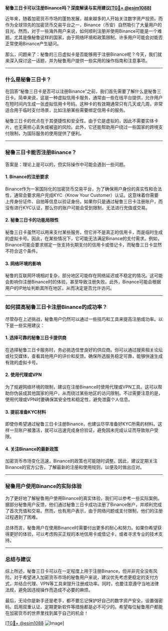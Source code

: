**秘鲁三日卡可以注册Binance吗？深度解读与实用建议[[TG💪+ @esim1088](https://t.me/s/esim1088)]**

近年来，随着加密货币市场的蓬勃发展，越来越多的人开始关注数字资产投资。而作为全球领先的加密货币交易平台之一，Binance（币安）自然吸引了大量用户的目光。然而，对于一些海外用户来说，如何顺利注册并使用Binance可能是一个难题。尤其是像秘鲁这样的国家，由于网络环境和政策限制，许多用户可能会对能否正常使用Binance产生疑问。

那么，问题来了：秘鲁的三日虚拟卡是否能够用于注册Binance呢？今天，我们就来深入探讨这一话题，并为秘鲁用户提供一些实用的操作指南和注意事项。

---

### 什么是秘鲁三日卡？

在回答“秘鲁三日卡是否可以注册Binance”之前，我们首先需要了解什么是秘鲁三日卡。简单来说，这是一种虚拟信用卡服务，通常由一些在线平台提供，允许用户在短时间内生成一张虚拟信用卡号码。这种卡的有效期通常只有几天或几周，非常适合用于临时支付场景，比如注册某些需要绑定信用卡的服务。

秘鲁三日卡的优点在于其便捷性和安全性。由于它是虚拟的，因此不需要实体卡片，也无需担心丢失或被盗的风险。此外，它还能帮助用户绕过一些国家的跨境支付限制，为国际服务的使用提供了便利。

---

### 秘鲁三日卡能否注册Binance？

答案是：理论上是可以的，但实际操作中可能会遇到一些问题。

#### 1. **Binance的注册要求**
Binance作为一家国际化的加密货币交易平台，为了确保用户身份的真实性和合法性，通常会要求用户完成KYC（Know Your Customer）认证。这意味着你需要上传身份证件、自拍等信息以验证身份。如果你只是通过秘鲁三日卡注册账户，而没有进行KYC认证，那么你的账户可能会受到限制，无法进行充值或交易。

#### 2. **秘鲁三日卡的功能局限性**
秘鲁三日卡虽然可以用来支付某些服务，但它并不是真正的信用卡，而是临时生成的虚拟卡号。因此，在某些情况下，它可能无法满足Binance的支付需求。例如，Binance可能会要求绑定一张支持长期支付的信用卡或借记卡，而秘鲁三日卡显然不符合这个条件。

#### 3. **网络环境的影响**
秘鲁的互联网环境相对复杂，部分地区可能存在网络延迟或不稳定的情况。这可能会影响你注册Binance时的体验，甚至导致注册失败。此外，Binance可能会根据用户的IP地址判断其所在地区，从而决定是否允许访问。

---

### 如何提高秘鲁三日卡注册Binance的成功率？

尽管存在上述挑战，秘鲁用户仍然可以通过一些技巧和工具来提高注册成功率。以下是一些实用建议：

#### 1. **选择可靠的秘鲁三日卡提供商**
在选择秘鲁三日卡服务时，务必挑选信誉良好的供应商。你可以通过搜索相关论坛或社交媒体，查看其他用户的评价和反馈。确保所选服务稳定可靠，能够快速生成有效的虚拟卡号。

#### 2. **使用代理或VPN**
为了规避网络环境的限制，建议在注册Binance时使用代理或VPN工具。这可以帮助你伪装成其他国家的用户，从而绕过某些地区的访问限制。不过需要注意的是，使用代理或VPN时要确保其安全性和稳定性，避免泄露个人信息。

#### 3. **提前准备KYC材料**
即使你希望通过秘鲁三日卡注册Binance，也建议尽早准备好KYC所需的材料。这样一旦账户被激活，就可以迅速完成身份验证，避免因未完成认证而导致账户受限。

#### 4. **关注Binance的最新政策**
加密货币市场变化迅速，Binance的政策也可能随时调整。因此，建议定期关注Binance的官方公告，了解最新的注册和使用规则，以便及时做出应对。

---

### 秘鲁用户使用Binance的实际体验

为了更好地了解秘鲁用户使用Binance的真实体验，我们可以参考一些实际案例。据部分秘鲁用户反馈，他们通过秘鲁三日卡成功注册了Binance账户，并顺利完成了首次充值和交易。然而，也有用户表示，由于网络问题或支付限制，他们的注册过程遇到了困难。

总体而言，秘鲁用户在使用Binance时需要付出更多的耐心和努力。如果你希望获得更好的体验，可以考虑购买正规的本地信用卡或借记卡，或者寻求专业的技术支持。

---

### 总结与建议

综上所述，秘鲁三日卡可以在一定程度上用于注册Binance，但并非完全没有风险。对于希望进入加密货币市场的秘鲁用户来说，建议优先考虑更稳定的支付方式，并结合代理、VPN等工具来提升注册成功率。同时，也要注意遵守当地法律法规，避免因违规操作而造成不必要的麻烦。

最后，无论你是新手还是老手，都不要忘记保护好自己的数字资产安全。设置强密码、启用双重认证、定期更新软件等措施都是必不可少的。希望每位秘鲁用户都能在加密货币的世界里找到属于自己的机会！

[[TG💪+ @esim1088](https://t.me/s/esim1088) ![Image](https://i.postimg.cc/4NQfJmqS/Snipaste-2025-05-13-00-14-12.png)]